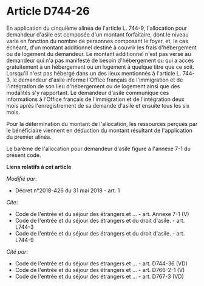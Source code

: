 # Article D744-26

En application du cinquième alinéa de l'article L. 744-9, l'allocation pour demandeur d'asile est composée d'un montant
forfaitaire, dont le niveau varie en fonction du nombre de personnes composant le foyer, et, le cas échéant, d'un montant
additionnel destiné à couvrir les frais d'hébergement ou de logement du demandeur. Le montant additionnel n'est pas versé au
demandeur qui n'a pas manifesté de besoin d'hébergement ou qui a accès gratuitement à un hébergement ou un logement à quelque
titre que ce soit. Lorsqu'il n'est pas hébergé dans un des lieux mentionnés à l'article L. 744-3, le demandeur d'asile
informe l'Office français de l'immigration et de l'intégration de son lieu d'hébergement ou de logement ainsi que des
modalités s'y rapportant. Le demandeur d'asile communique ces informations à l'Office français de l'immigration et de
l'intégration deux mois après l'enregistrement de sa demande d'asile et ensuite tous les six mois. 

Pour la détermination du montant de l'allocation, les ressources perçues par le bénéficiaire viennent en déduction du montant
résultant de l'application du premier alinéa. 

Le barème de l'allocation pour demandeur d'asile figure à l'annexe 7-1 du présent code.

**Liens relatifs à cet article**

_Modifié par_:

  - Décret n°2018-426 du 31 mai 2018 - art. 1

_Cite_:

  - Code de l'entrée et du séjour des étrangers et ... - art. Annexe 7-1 (V)
  - Code de l'entrée et du séjour des étrangers et du droit d'asile. - art. L744-3
  - Code de l'entrée et du séjour des étrangers et du droit d'asile. - art. L744-9

_Cité par_:

  - Code de l'entrée et du séjour des étrangers et ... - art. D744-36 (VD)
  - Code de l'entrée et du séjour des étrangers et ... - art. D766-2-1 (V)
  - Code de l'entrée et du séjour des étrangers et ... - art. D767-3 (VD)
